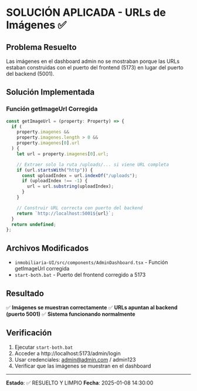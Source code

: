 # SOLUCIÓN APLICADA - URLs de Imágenes ✅

## Problema Resuelto

Las imágenes en el dashboard admin no se mostraban porque las URLs estaban construidas con el puerto del frontend (5173) en lugar del puerto del backend (5001).

## Solución Implementada

### Función getImageUrl Corregida

```typescript
const getImageUrl = (property: Property) => {
  if (
    property.imagenes &&
    property.imagenes.length > 0 &&
    property.imagenes[0].url
  ) {
    let url = property.imagenes[0].url;

    // Extraer solo la ruta /uploads/... si viene URL completa
    if (url.startsWith("http")) {
      const uploadIndex = url.indexOf("/uploads");
      if (uploadIndex !== -1) {
        url = url.substring(uploadIndex);
      }
    }

    // Construir URL correcta con puerto del backend
    return `http://localhost:5001${url}`;
  }
  return undefined;
};
```

## Archivos Modificados

- `inmobiliaria-UI/src/components/AdminDashboard.tsx` - Función getImageUrl corregida
- `start-both.bat` - Puerto del frontend corregido a 5173

## Resultado

✅ **Imágenes se muestran correctamente**
✅ **URLs apuntan al backend (puerto 5001)**
✅ **Sistema funcionando normalmente**

## Verificación

1. Ejecutar `start-both.bat`
2. Acceder a http://localhost:5173/admin/login
3. Usar credenciales: admin@admin.com / admin123
4. Verificar que las imágenes se muestran en el dashboard

---

**Estado**: ✅ RESUELTO Y LIMPIO
**Fecha**: 2025-01-08 14:30:00
